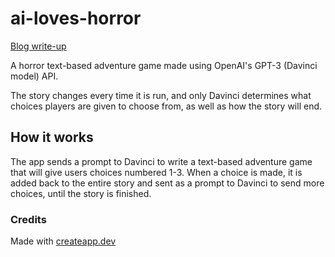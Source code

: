 # ai-loves-horror

[Blog write-up](https://annaylin.notion.site/ai-loves-horror-Winter-Show-7298b61fd37d40a9b93778572fbce217)

A horror text-based adventure game made using OpenAI's GPT-3 (Davinci model) API.

The story changes every time it is run, and only Davinci determines what choices players are given to choose from, as well as how the story will end.

## How it works

The app sends a prompt to Davinci to write a text-based adventure game that will give users choices numbered 1-3. When a choice is made, it is added back to the entire story and sent as a prompt to Davinci to send more choices, until the story is finished.

### Credits

Made with [createapp.dev](https://createapp.dev/)

